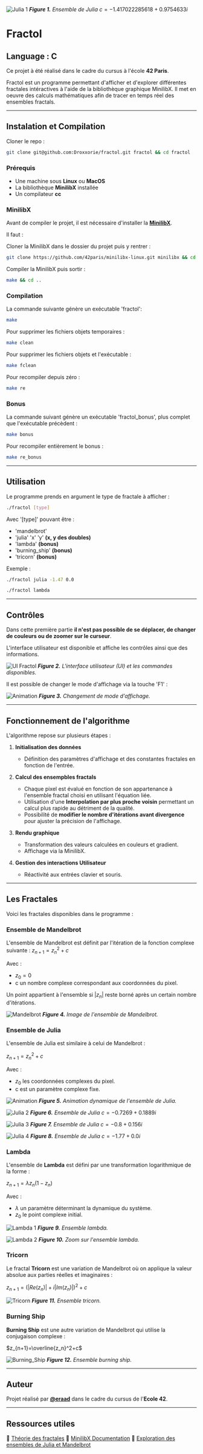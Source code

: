 ![Julia 1](images/Julia_X_X.png)
***Figure 1.** Ensemble de Julia* $c=-1.417022285618 + 0.9754633i$

# Fractol

## Language : C
Ce projet à été réalisé dans le cadre du cursus à l'école **42 Paris**.

Fractol est un programme permettant d'afficher et d'explorer différentes fractales intéractives à l'aide de la bibliothèque graphique MinilibX. Il met en oeuvre des calculs mathématiques afin de tracer en temps réel des ensembles fractals.

---

## Instalation et Compilation

Cloner le repo :

```sh
git clone git@github.com:Droxxorie/fractol.git fractol && cd fractol
```

### Prérequis
- Une machine sous **Linux** ou **MacOS**
- La bibliothèque **MinilibX** installée
- Un compilateur **cc**

### MinilibX
Avant de compiler le projet, il est nécessaire d'installer la **[MinilibX](https://github.com/42paris/minilibx-linux.git)**.

Il faut :

Cloner la MinilibX dans le dossier du projet puis y rentrer :

```sh
git clone https://github.com/42paris/minilibx-linux.git minilibx && cd minilibx
``` 

Compiler la MinilibX puis sortir :

```sh
make && cd ..
```

### Compilation
La commande suivante génère un exécutable 'fractol':

```sh
make
```

Pour supprimer les fichiers objets temporaires :

```sh
make clean
```

Pour supprimer les fichiers objets et l'exécutable :

```sh
make fclean
```

Pour recompiler depuis zéro :

```sh
make re
```

### Bonus
La commande suivant génère un exécutable 'fractol_bonus', plus complet que l'exécutable précèdent :

```sh
make bonus
```

Pour recompiler entièrement le bonus :

```sh
make re_bonus
```

---

## Utilisation
Le programme prends en argument le type de fractale à afficher :

```sh
./fractol [type]
```

Avec '[type]' pouvant être :

- 'mandelbrot'
- 'julia' 'x' 'y' **(x, y des doubles)**
- 'lambda' **(bonus)**
- 'burning_ship' **(bonus)**
- 'tricorn' **(bonus)**

Exemple :

```sh
./fractol julia -1.47 0.0
```

```sh
./fractol lambda
```

---

## Contrôles
Dans cette première partie **il n'est pas possible de se déplacer, de changer de couleurs ou de zoomer sur le curseur**.

L'interface utilisateur est disponible et affiche les contrôles ainsi que des informations.

![UI Fractol](images/UI_2.png)
***Figure 2.** L'interface utilisateur (UI) et les commandes disponibles.*

Il est possible de changer le mode d'affichage via la touche 'F1' :

![Animation](images/Mandelbrot_GIF.gif)
***Figure 3.** Changement de mode d'affichage.*

---

## Fonctionnement de l'algorithme
L'algorithme repose sur plusieurs étapes :

1. **Initialisation des données**

    - Définition des paramètres d'affichage et des constantes fractales en fonction de l'entrée.

2. **Calcul des ensempbles fractals**

    - Chaque pixel est évalué en fonction de son appartenance à l'ensemble fractal choisi en utilisant l'équation liée.
    - Utilisation d'une **Interpolation par plus proche voisin** permettant un calcul plus rapide au détriment de la qualité.
    - Possibilité de **modifier le nombre d'itérations avant divergence** pour ajuster la précision de l'affichage.

3. **Rendu graphique**

    - Transformation des valeurs calculées en couleurs et gradient.
    - Affichage via la MinilibX.

4. **Gestion des interactions Utilisateur**

    - Réactivité aux entrées clavier et souris.

---

## Les Fractales
Voici les fractales disponibles dans le programme :

### Ensemble de Mandelbrot
L'ensemble de Mandelbrot est définit par l'itération de la fonction complexe suivante :
$z_{n+1}=z_n^2+c$

Avec :
- $z_0=0$
- c un nombre complexe correspondant aux coordonnées du pixel.

Un point appartient à l'ensemble si $|z_n|$ reste borné après un certain nombre d'itérations.

![Mandelbrot](images/Mandelbrot.png)
***Figure 4.** Image de l'ensemble de Mandelbrot.*

### Ensemble de Julia
L'ensemble de Julia est similaire à celui de Mandelbrot :

$z_{n+1}=z_n^2+c$

Avec :
- $z_0$ les coordonnées complexes du pixel.
- c est un paramètre complexe fixe.

![Animation](images/Julia_GIF_2.gif)
***Figure 5.** Animation dynamique de l'ensemble de Julia.*

![Julia 2](images/Julia_-0.7269_0.1889.png)
***Figure 6.** Ensemble de Julia* $c=-0.7269 + 0.1889i$

![Julia 3](images/Julia_-0.8_0.156.png)
***Figure 7.** Ensemble de Julia* $c=-0.8 + 0.156i$

![Julia 4](images/Julia_-1.77_0.0_black.png)
***Figure 8.** Ensemble de Julia* $c=-1.77 + 0.0i$

### Lambda
L'ensemble de **Lambda** est défini par une transformation logarithmique de la forme :

$z_{n+1}=\lambda z_n(1 - z_n)$

Avec :
- $\lambda$ un paramètre déterminant la dynamique du système.
- $z_0$ le point complexe initial.

![Lambda 1](images/Lambda_2.png)
***Figure 9.** Ensemble lambda.*

![Lambda 2](images/Lambda_1.png)
***Figure 10.** Zoom sur l'ensemble lambda.*

### Tricorn
Le fractal **Tricorn** est une variation de Mandelbrot où on applique la valeur absolue aux parties réelles et imaginaires :

$z_{n+1}=(|Re(z_n)| + i|Im(z_n)|)^2+c$

![Tricorn](images/Tricorn.png)
***Figure 11.** Ensemble tricorn.*

### Burning Ship
**Burning Ship** est une autre variation de Mandelbrot qui utilise la conjugaison complexe :

$z_{n+1}=\overline{z_n}^2+c$

![Burning_Ship](images/Burning_Ship_1.png)
***Figure 12.** Ensemble burning ship.*

---

## Auteur

Projet réalisé par [**@eraad**](https://profile.intra.42.fr/users/eraad) dans le cadre du cursus de l'**Ecole 42**.

---

## Ressources utiles

🔹 [Théorie des fractales](https://fr.wikipedia.org/wiki/Fractale)
🔹 [MinilibX Documentation](https://github.com/42Paris/minilibx-linux)
🔹 [Exploration des ensembles de Julia et Mandelbrot](https://www.complexityexplorer.org/)
